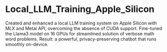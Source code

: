# Local_LLM_Training_Apple_Silicon
Created and enhanced a local LLM training system on Apple Silicon with MLX and Metal API, overcoming the absence of CUDA support. Fine-tuned the Llama3 model on 16 GPUs for streamlined solution of verbose math word problems. Result: a powerful, privacy-preserving chatbot that runs smoothly on-device.
